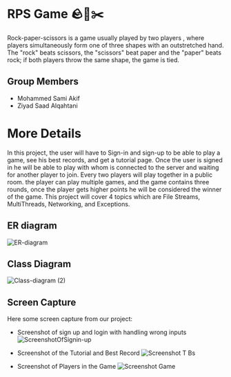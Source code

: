 #  RPS Game 🪨📃✂️
 Rock-paper-scissors is a game usually played by two players , where players simultaneously form one of three shapes with an outstretched hand. 
The "rock" beats scissors, the "scissors" beat paper and the "paper" beats rock; if both players throw the same shape, the game is tied.
## Group Members
- Mohammed Sami Akif
- Ziyad Saad Alqahtani

#  More Details
In this project, the user will have to Sign-in and sign-up to be able to play a game, see his best records, and get a tutorial page. 
Once the user is signed in he will be able to play with whom is connected to the server and waiting for another player to join.
Every two players will play together in a public room. the player can play multiple games, and the game contains three rounds, 
once the player gets higher points he will be considered the winner of the game. This project will cover 4 topics which are File Streams, 
MultiThreads, Networking, and Exceptions.  



## ER diagram
![ER-diagram](https://user-images.githubusercontent.com/98517446/200435200-e54421b0-d691-434c-874c-8e79a9b396bb.png)

## Class Diagram
![Class-diagram (2)](https://user-images.githubusercontent.com/98517446/201708240-124bb891-57e5-4f3a-b2d4-81c7c6c6c565.png)

## Screen Capture
Here some screen capture from our project:

- Screenshot of sign up and login with handling wrong inputs
![ScreenshotOfSignin-up](https://user-images.githubusercontent.com/77313110/202861216-f5075d32-70c4-4c4e-9020-ddaabe5ed442.png)

- Screenshot of the Tutorial and Best Record
![Screenshot T Bs](https://user-images.githubusercontent.com/98517446/202233768-4837751d-6e58-42b9-8809-80dbba11cc28.png)

- Screenshot of Players in the Game
![Screenshot Game](https://user-images.githubusercontent.com/98517446/202234286-79c14d19-4f92-4d87-880c-4d6b599c76b7.png)



